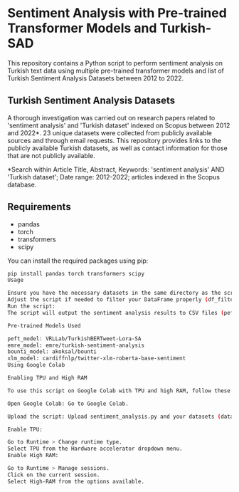# Sentiment Analysis with Pre-trained Transformer Models and Turkish-SAD

This repository contains a Python script to perform sentiment analysis on Turkish text data using multiple pre-trained transformer models and list of Turkish Sentiment Analysis Datasets between 2012 to 2022.

## Turkish Sentiment Analysis Datasets

A thorough investigation was carried out on research papers related to 'sentiment analysis' and 'Turkish dataset' indexed on Scopus between 2012 and 2022*. 23 unique datasets were collected from publicly available sources and through email requests. This repository provides links to the publicly available Turkish datasets, as well as contact information for those that are not publicly available.

*Search within Article Title, Abstract, Keywords: 'sentiment analysis' AND 'Turkish dataset'; Date range: 2012-2022; articles indexed in the Scopus database.

## Requirements

- pandas
- torch
- transformers
- scipy

You can install the required packages using pip:

```bash
pip install pandas torch transformers scipy
Usage

Ensure you have the necessary datasets in the same directory as the script.
Adjust the script if needed to filter your DataFrame properly (df_filtered).
Run the script:
The script will output the sentiment analysis results to CSV files (peft_model_results.csv, emre_model_results.csv, bounti_model_results.csv, xlm_model_results.csv) for each model.

Pre-trained Models Used

peft_model: VRLLab/TurkishBERTweet-Lora-SA
emre_model: emre/turkish-sentiment-analysis
bounti_model: akoksal/bounti
xlm_model: cardiffnlp/twitter-xlm-roberta-base-sentiment
Using Google Colab

Enabling TPU and High RAM

To use this script on Google Colab with TPU and high RAM, follow these steps:

Open Google Colab: Go to Google Colab.

Upload the script: Upload sentiment_analysis.py and your datasets (data1.csv, data2.csv) to Colab.

Enable TPU:

Go to Runtime > Change runtime type.
Select TPU from the Hardware accelerator dropdown menu.
Enable High RAM:

Go to Runtime > Manage sessions.
Click on the current session.
Select High-RAM from the options available.


